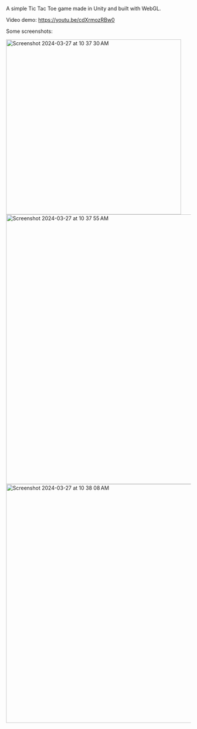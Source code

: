 A simple Tic Tac Toe game made in Unity and built with WebGL.

Video demo:
https://youtu.be/cdXrmozRBw0

Some screenshots:

<img width="477" alt="Screenshot 2024-03-27 at 10 37 30 AM" src="https://github.com/xiaohanzai/TicTacToe/assets/30164085/b530f714-c7e5-40ef-b62d-cf724a25088d">
<img width="735" alt="Screenshot 2024-03-27 at 10 37 55 AM" src="https://github.com/xiaohanzai/TicTacToe/assets/30164085/96ea8cf6-9eb7-4846-9d9e-45b405a53713">
<img width="651" alt="Screenshot 2024-03-27 at 10 38 08 AM" src="https://github.com/xiaohanzai/TicTacToe/assets/30164085/a50b8efc-12cc-4a2e-b6e6-5c9e9da3737f">
